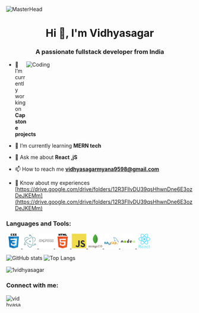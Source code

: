 ![MasterHead](https://www.sevenstarwebsolutions.com/wp-content/themes/sevenstar/img/banner-bg.gif)

<h1 align="center">Hi 👋, I'm Vidhyasagar</h1>
<h3 align="center">A passionate fullstack developer from India</h3>

<img align="right" alt="Coding" width="450" height="180" src="https://oncloudinfotech.com/images/about/about-1.gif">


- 🔭 I’m currently working on **Capstone projects**

- 🌱 I’m currently learning **MERN tech**

- 💬 Ask me about **React ,jS**

- 📫 How to reach me **vidhyasagarmyana9598@gmail.com**

- 📄 Know about my experiences [https://drive.google.com/drive/folders/12R3FllvDU39qsHhwnDne6E3ozDeJKEMm](https://drive.google.com/drive/folders/12R3FllvDU39qsHhwnDne6E3ozDeJKEMm)

<h3 align="left">Languages and Tools:</h3>
<p align="left"> <a href="https://www.w3schools.com/css/" target="_blank" rel="noreferrer"> <img src="https://raw.githubusercontent.com/devicons/devicon/master/icons/css3/css3-original-wordmark.svg" alt="css3" width="40" height="40"/> </a> <a href="https://www.electronjs.org" target="_blank" rel="noreferrer"> <img src="https://raw.githubusercontent.com/devicons/devicon/master/icons/electron/electron-original.svg" alt="electron" width="40" height="40"/> </a> <a href="https://expressjs.com" target="_blank" rel="noreferrer"> <img src="https://raw.githubusercontent.com/devicons/devicon/master/icons/express/express-original-wordmark.svg" alt="express" width="40" height="40"/> </a> <a href="https://www.w3.org/html/" target="_blank" rel="noreferrer"> <img src="https://raw.githubusercontent.com/devicons/devicon/master/icons/html5/html5-original-wordmark.svg" alt="html5" width="40" height="40"/> </a> <a href="https://developer.mozilla.org/en-US/docs/Web/JavaScript" target="_blank" rel="noreferrer"> <img src="https://raw.githubusercontent.com/devicons/devicon/master/icons/javascript/javascript-original.svg" alt="javascript" width="40" height="40"/> </a> <a href="https://www.mongodb.com/" target="_blank" rel="noreferrer"> <img src="https://raw.githubusercontent.com/devicons/devicon/master/icons/mongodb/mongodb-original-wordmark.svg" alt="mongodb" width="40" height="40"/> </a> <a href="https://www.mysql.com/" target="_blank" rel="noreferrer"> <img src="https://raw.githubusercontent.com/devicons/devicon/master/icons/mysql/mysql-original-wordmark.svg" alt="mysql" width="40" height="40"/> </a> <a href="https://nodejs.org" target="_blank" rel="noreferrer"> <img src="https://raw.githubusercontent.com/devicons/devicon/master/icons/nodejs/nodejs-original-wordmark.svg" alt="nodejs" width="40" height="40"/> </a> <a href="https://reactjs.org/" target="_blank" rel="noreferrer"> <img src="https://raw.githubusercontent.com/devicons/devicon/master/icons/react/react-original-wordmark.svg" alt="react" width="40" height="40"/> </a> </p>

![GitHub stats](https://github-readme-stats.vercel.app/api?username=1Vidhyasagar&theme=synthwave&show_icons=true&count_private=true)
![Top Langs](https://github-readme-stats.vercel.app/api/top-langs/?username=1Vidhyasagar&theme=synthwave”)

<p><img align="center" src="https://github-readme-streak-stats.herokuapp.com/?user=1vidhyasagar&" alt="1vidhyasagar" /></p>

<h3 align="left">Connect with me:</h3>
<a href="https://linkedin.com/in/vidhyasagarmyana9598" target="_blank"><img align="left" src="https://raw.githubusercontent.com/rahuldkjain/github-profile-readme-generator/master/src/images/icons/Social/linked-in-alt.svg" alt="vidhyasagar Linkedin" height="30" width="40" /></a>

